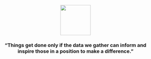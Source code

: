 <div id="header" align="center">
  <img src="https://files.catbox.moe/2wyoou.png" width="100"/>
  <h3>“Things get done only if the data we gather can inform and inspire those in a position to make a difference.”</h3>
</div>
